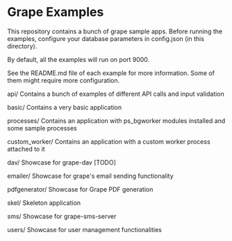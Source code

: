 
# Grape Examples

This repository contains a bunch of grape sample apps. Before running the examples, configure your database parameters in config.json (in this directory).

By default, all the examples will run on port 9000. 

See the README.md file of each example for more information. Some of them might require more configuration.




api/
	Contains a bunch of examples of different API calls and input validation

basic/
	Contains a very basic application

processes/
	Contains an application with ps_bgworker modules installed and some sample processes

custom_worker/
	Contains an application with a custom worker process attached to it

dav/
	Showcase for grape-dav [TODO]

emailer/
	Showcase for grape's email sending functionality

pdfgenerator/
	Showcase for Grape PDF generation

skel/
	Skeleton application

sms/
	Showcase for grape-sms-server

users/
	Showcase for user management functionalities


